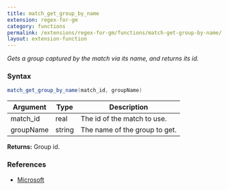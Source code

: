 ```yaml
---
title: match_get_group_by_name
extension: regex-for-gm
category: functions
permalink: /extensions/regex-for-gm/functions/match-get-group-by-name/
layout: extension-function
---
```


_Gets a group captured by the match via its name, and returns its id._

### Syntax ###
```cs
match_get_group_by_name(match_id, groupName)
```

| Argument | Type | Description |
| --- | --- | --- |
| match_id | real | The id of the match to use. |
| groupName | string | The name of the group to get. |

**Returns:** Group id.

### References ###

* [Microsoft](https://docs.microsoft.com/en-us/dotnet/api/system.text.regularexpressions.groupcollection.item?view=netframework-4.7#System_Text_RegularExpressions_GroupCollection_Item_System_String_)

